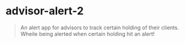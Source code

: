 # advisor-alert-2

> An alert app for advisors to track certain holding of their clients. Wheile being alerted when certain holding hit an alert!
